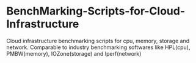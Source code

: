 # BenchMarking-Scripts-for-Cloud-Infrastructure
Cloud infrastructure benchmarking scripts for cpu, memory, storage and network. Comparable to industry benchmarking softwares like HPL(cpu), PMBW(memory), IOZone(storage) and Iperf(network)
